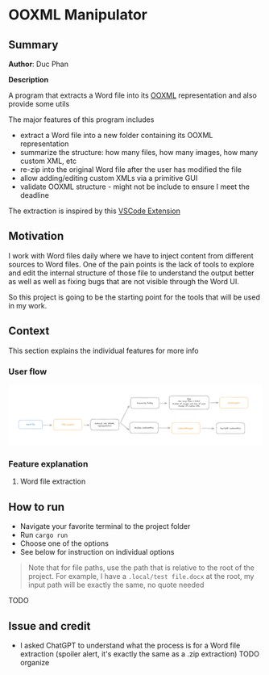 # OOXML Manipulator

## Summary

**Author**: Duc Phan

**Description**

A program that extracts a Word file into its [OOXML](https://en.wikipedia.org/wiki/Office_Open_XML) representation and also provide some utils

The major features of this program includes

- extract a Word file into a new folder containing its OOXML representation
- summarize the structure: how many files, how many images, how many custom XML, etc
- re-zip into the original Word file after the user has modified the file
- allow adding/editing custom XMLs via a primitive GUI
- validate OOXML structure - might not be include to ensure I meet the deadline

The extraction is inspired by this [VSCode Extension](https://marketplace.visualstudio.com/items?itemName=yuenm18.ooxml-viewer)

## Motivation

I work with Word files daily where we have to inject content from different sources to Word files.
One of the pain points is the lack of tools to explore and edit the internal structure of those file to understand the output better as well as well as fixing bugs that are not visible through the Word UI.

So this project is going to be the starting point for the tools that will be used in my work.

## Context

This section explains the individual features for more info

### User flow

![User flow](./user-flow.png)

### Feature explanation

1. Word file extraction

## How to run

- Navigate your favorite terminal to the project folder
- Run `cargo run`
- Choose one of the options
- See below for instruction on individual options

> Note that for file paths, use the path that is relative to the root of the project. For example, I have a `.local/test file.docx` at the root, my input path will be exactly the same, no quote needed

TODO

## Issue and credit

- I asked ChatGPT to understand what the process is for a Word file extraction (spoiler alert, it's exactly the same as a .zip extraction)
  TODO organize

